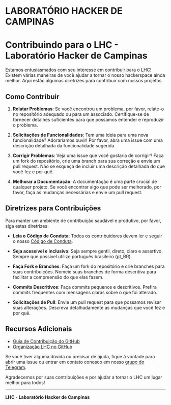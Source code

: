 LABORATÓRIO HACKER DE CAMPINAS 
==============================

# Contribuindo para o LHC - Laboratório Hacker de Campinas

Estamos entusiasmados com seu interesse em contribuir para o LHC! Existem várias maneiras de você ajudar a tornar o nosso hackerspace ainda melhor. Aqui estão algumas diretrizes para contribuir com nossos projetos.

## Como Contribuir

1. **Relatar Problemas**: Se você encontrou um problema, por favor, relate-o no repositório adequado ou para um associado. Certifique-se de fornecer detalhes suficientes para que possamos entender e reproduzir o problema.

2. **Solicitações de Funcionalidades**: Tem uma ideia para uma nova funcionalidade? Adoraríamos ouvir! Por favor, abra uma issue com uma descrição detalhada da funcionalidade sugerida.

3. **Corrigir Problemas**: Veja uma issue que você gostaria de corrigir? Faça um fork do repositório, crie uma branch para sua correção e envie um pull request. Não se esqueça de incluir uma descrição detalhada do que você fez e por quê.

4. **Melhorar a Documentação**: A documentação é uma parte crucial de qualquer projeto. Se você encontrar algo que pode ser melhorado, por favor, faça as mudanças necessárias e envie um pull request.

## Diretrizes para Contribuições

Para manter um ambiente de contribuição saudável e produtivo, por favor, siga estas diretrizes:

- **Leia o Código de Conduta**: Todos os contribuidores devem ler e seguir o nosso [Código de Conduta](./codigo_conduta.md).

- **Seja acessível e inclusivo**: Seja sempre gentil, direto, claro e assertivo. Sempre que possível utilize português brasileiro (pt_BR).

- **Faça Fork e Branches**: Faça um fork do repositório e crie branches para suas contribuições. Nomeie suas branches de forma descritiva para facilitar a compreensão do que elas fazem.

- **Commits Descritivos**: Faça commits pequenos e descritivos. Prefira commits frequentes com mensagens claras sobre o que foi alterado.

- **Solicitações de Pull**: Envie um pull request para que possamos revisar suas alterações. Descreva detalhadamente as mudanças que você fez e por quê.

## Recursos Adicionais

- [Guia de Contribuição do GitHub](https://docs.github.com/pt/github/collaborating-with-issues-and-pull-requests)
- [Organização LHC no GitHub](https://github.com/lhc/)

Se você tiver alguma dúvida ou precisar de ajuda, fique à vontade para abrir uma issue ou entrar em contato conosco em nosso [grupo do Telegram](https://t.me/lhc_campinas).

Agradecemos por suas contribuições e por ajudar a tornar o LHC um lugar melhor para todos!

---

**LHC - Laboratório Hacker de Campinas**
